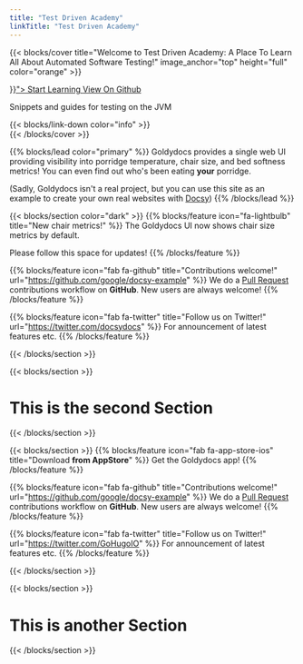 ```yaml
---
title: "Test Driven Academy"
linkTitle: "Test Driven Academy"
---
```


{{< blocks/cover title="Welcome to Test Driven Academy: A Place To Learn All About Automated Software Testing!" image_anchor="top" height="full" color="orange" >}}
<div class="mx-auto">
    <a class="btn btn-lg btn-primary mr-3 mb-4" href="{{< relref "/academy" >}}">
    Start Learning <i class="fas fa-arrow-alt-circle-right ml-2"></i>
    </a>
    <a class="btn btn-lg btn-secondary mr-3 mb-4" href="https://github.com/leeturner/testdriven.academy">
        View On Github <i class="fab fa-github ml-2 "></i>
    </a>
    <p class="lead mt-5">Snippets and guides for testing on the JVM</p>
    {{< blocks/link-down color="info" >}}
</div>
{{< /blocks/cover >}}


{{% blocks/lead color="primary" %}}
Goldydocs provides a single web UI providing visibility into porridge temperature, chair size, and bed softness metrics! You can even find out who's been eating **your** porridge.

(Sadly, Goldydocs isn't a real project, but you can use this site as an example to create your own real websites with [Docsy](http://docsy.dev))
{{% /blocks/lead %}}

{{< blocks/section color="dark" >}}
{{% blocks/feature icon="fa-lightbulb" title="New chair metrics!" %}}
The Goldydocs UI now shows chair size metrics by default.

Please follow this space for updates!
{{% /blocks/feature %}}


{{% blocks/feature icon="fab fa-github" title="Contributions welcome!" url="https://github.com/google/docsy-example" %}}
We do a [Pull Request](https://github.com/google/docsy-example/pulls) contributions workflow on **GitHub**. New users are always welcome!
{{% /blocks/feature %}}


{{% blocks/feature icon="fab fa-twitter" title="Follow us on Twitter!" url="https://twitter.com/docsydocs" %}}
For announcement of latest features etc.
{{% /blocks/feature %}}


{{< /blocks/section >}}


{{< blocks/section >}}
<div class="col">
    <h1 class="text-center">This is the second Section</h1>
</div>

{{< /blocks/section >}}



{{< blocks/section >}}
{{% blocks/feature icon="fab fa-app-store-ios" title="Download **from AppStore**" %}}
Get the Goldydocs app!
{{% /blocks/feature %}}


{{% blocks/feature icon="fab fa-github" title="Contributions welcome!" url="https://github.com/google/docsy-example" %}}
We do a [Pull Request](https://github.com/google/docsy-example/pulls) contributions workflow on **GitHub**. New users are always welcome!
{{% /blocks/feature %}}


{{% blocks/feature icon="fab fa-twitter" title="Follow us on Twitter!" url="https://twitter.com/GoHugoIO" %}}
For announcement of latest features etc.
{{% /blocks/feature %}}


{{< /blocks/section >}}

{{< blocks/section >}}

<div class="col-12">
    <h1 class="text-center">This is another Section</h1>
</div>

{{< /blocks/section >}}